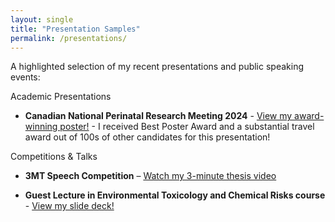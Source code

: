 ```yaml
---
layout: single
title: "Presentation Samples"
permalink: /presentations/
---
```


A highlighted selection of my recent presentations and public speaking events:

Academic Presentations
- **Canadian National Perinatal Research Meeting 2024** - [View my award-winning poster!](https://logangermain.github.io/assets/CAMCCOL%20Poster.pdf)
      - I received Best Poster Award and a substantial travel award out of 100s of other candidates for this presentation!

  

Competitions & Talks
- **3MT Speech Competition** – [Watch my 3-minute thesis video](https://drive.google.com/file/d/1PKzyLPm5T303KwgAAEdDGKDBLQ7LGogW/view?usp=sharing)

- **Guest Lecture in Environmental Toxicology and Chemical Risks course** - [View my slide deck!](https://logangermain.github.io/assets/ENSC201%20Presentation.pptx)


